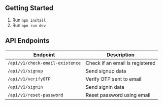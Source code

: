 ## Getting Started

1. Run `npm install`
2. Run `npm run dev`

## API Endpoints

| Endpoint                        | Description                     |
|----------------------------     |---------------------------------|
| `/api/v1/check-email-existence` | Check if an email is registered |
| `/api/v1/signup`                | Send signup data                |
| `/api/v1/verifyOTP`             | Verify OTP sent to email        |
| `/api/v1/signin`                | Send signin data                |
| `/api/v1/reset-password`        | Reset password using email      |
